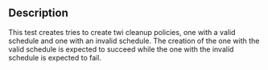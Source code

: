 ## Description

This test creates tries to create twi cleanup policies, one with a valid schedule and one with an invalid schedule.
The creation of the one with the valid schedule is expected to succeed while the one with the invalid schedule is expected to fail.
